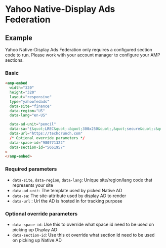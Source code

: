 <!---
Copyright 2019 The AMP HTML Authors. All Rights Reserved.

Licensed under the Apache License, Version 2.0 (the "License");
you may not use this file except in compliance with the License.
You may obtain a copy of the License at

      http://www.apache.org/licenses/LICENSE-2.0

Unless required by applicable law or agreed to in writing, software
distributed under the License is distributed on an "AS-IS" BASIS,
WITHOUT WARRANTIES OR CONDITIONS OF ANY KIND, either express or implied.
See the License for the specific language governing permissions and
limitations under the License.
-->

# Yahoo Native-Display Ads Federation

## Example

Yahoo Native-Display Ads Federation only requires a configured section code to run. Please work with your account manager to configure your AMP sections.

### Basic

```html
<amp-embed
  width="320"
  height="320"
  layout="responsive"
  type="yahoofedads"
  data-site="finance"
  data-region="US"
  data-lang="en-US"

  data-ad-unit="pencil"
  data-sa="{&quot;LREC&quot;:&quot;300x250&quot;,&quot;secure&quot;:&quot;true&quot;,&quot;content&quot;:&quot;no_expandable;&quot;,&quot;isSupplySegment&quot;:&quot;false&quot;,&quot;lang&quot;:&quot;en-US&quot;,&quot;region&quot;:&quot;US&quot;,&quot;site_attribute&quot;:&quot;wiki_topics=\&quot;Anthony_Joshua;Tyson_Fury;Eddie_Hearn;Deontay_Wilder;Kubrat_Pulev;Tottenham_Hotspur_Stadium;Dillian_Whyte\&quot; ctopid=\&quot;2074500;2078500;2083000;2212000;13311000\&quot; hashtag=\&quot;2074500;2078500;2083000;2212000;13311000\&quot; rs=\&quot;lmsid:a0ad000000AxDnbAAF;revsp:omnisport.uk;lpstaid:71ee6f14-9c73-3688-b4a9-32e6578057d0;pct:story\&quot;&quot;}"
  data-url="https://techcrunch.com"
  /* Optional override parameters */
  data-space-id="980771322"
  data-section-id="5661957"
>
</amp-embed>
```

### Required parameters

- `data-site`, `data-region`, `data-lang`: Unique site/region/lang code that represents your site
- `data-ad-unit`: The template used by picked Native AD
- `data-sa`: The site-attribute used by display AD to render
- `data-url` : Url the AD is hosted in for tracking purpose

### Optional override parameters

- `data-space-id`: Use this to override what space id need to be used on picking up Display AD
- `data-section-id`: Use this ot override what section id need to be used on picking up Native AD
